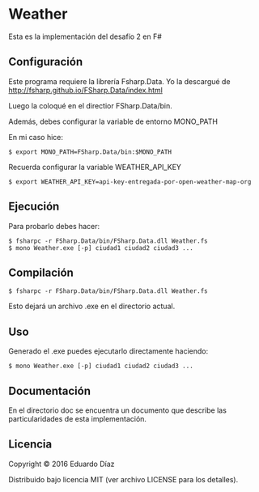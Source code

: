 # Weather

Esta es la implementación del desafío 2 en F#


## Configuración

Este programa requiere la librería Fsharp.Data. Yo la descargué de http://fsharp.github.io/FSharp.Data/index.html

Luego la coloqué en el directior FSharp.Data/bin.

Además, debes configurar la variable de entorno MONO_PATH

En mi caso hice:

	$ export MONO_PATH=FSharp.Data/bin:$MONO_PATH

Recuerda configurar la variable WEATHER_API_KEY

	$ export WEATHER_API_KEY=api-key-entregada-por-open-weather-map-org

## Ejecución


Para probarlo debes hacer:

	$ fsharpc -r FSharp.Data/bin/FSharp.Data.dll Weather.fs
	$ mono Weather.exe [-p] ciudad1 ciudad2 ciudad3 ... 

## Compilación

 	$ fsharpc -r FSharp.Data/bin/FSharp.Data.dll Weather.fs

Esto dejará un archivo .exe en el directorio actual.

## Uso

Generado el .exe puedes ejecutarlo directamente haciendo:

    $ mono Weather.exe [-p] ciudad1 ciudad2 ciudad3 ...


## Documentación

En el directorio doc se encuentra un documento que describe las particularidades de esta implementación.

## Licencia

Copyright © 2016 Eduardo Díaz

Distribuido bajo licencia MIT (ver archivo LICENSE para los detalles).
